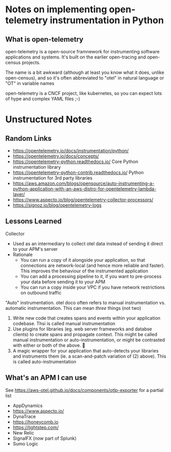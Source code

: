 # Notes on implementing open-telemetry instrumentation in Python

## What is open-telemetry
open-telemetry is a open-source framnework for instrumenting software applications and systems. It's built on the earlier open-tracing and open-census projects.

The name is a bit awkward (although at least you know what it does, unlike open-census), and so it's often abbreviated to "otel" in natural language or "OT" in variable names

open-telemetry is a CNCF project, like kubernetes, so you can expect lots of hype and complex YAML files ;-)


# Unstructured Notes
## Random Links
* https://opentelemetry.io/docs/instrumentation/python/
* https://opentelemetry.io/docs/concepts/
* https://opentelemetry-python.readthedocs.io/ Core Python instrumentation library
* https://opentelemetry-python-contrib.readthedocs.io/ Python instrumentation for 3rd party libraries
* https://aws.amazon.com/blogs/opensource/auto-instrumenting-a-python-application-with-an-aws-distro-for-opentelemetry-lambda-layer/
* https://www.aspecto.io/blog/opentelemetry-collector-processors/
* https://signoz.io/blog/opentelemetry-logs


## Lessons Learned

Collector
* Used as an intermediary to collect otel data instead of sending it direct to your APM's server
* Rationale
  - You can run a copy of it alongside your application, so that connections are network-local (and hence more reliable and faster). This improves the behaviour of the instrumented application
  - You can add a processing pipeline to it, if you want to pre-process your data before sending it to your APM
  - You can run a copy inside your VPC if you have network restrictions on outbound traffic

"Auto" instrumentation. otel doco often refers to manual instrumentation vs. automatic instrumentation. This can mean *three* things (not two)
1. Write new code that creates spans and events within your application codebase. Thsi is called manual instrumentation
2. Use plugins for libraries (eg. web server frameworks and databse clients) to create spans and propagate context. This might be called manual instrumentation or auto-instrumentation, or might be contrasted with either or both of the above. 🤷
3. A magic wrapper for your application that auto-detects your libraries and instruments them (ie. a scan-and-patch variation of (2) above). This is called auto-instrumentation

## What's an APM I can use
See https://aws-otel.github.io/docs/components/otlp-exporter for a partial list

* AppDynamics
* https://www.aspecto.io/
* DynaTrace
* https://honeycomb.io
* https://lightstep.com/
* New Relic
* SignalFX (now part of Splunk)
* Sumo Logic
